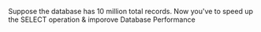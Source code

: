 Suppose the database has 10 million total records. Now you've to speed up the SELECT operation & imporove Database Performance
